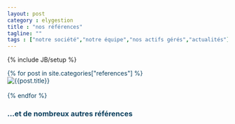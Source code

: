```yaml
---
layout: post
category : elygestion
title : "nos références"
tagline: ""
tags : ["notre société","notre équipe","nos actifs gérés","actualités"]
---
```

{% include JB/setup %}
<div class="row"  style="color:#0d405e;">
{% for post in site.categories["references"] %}
       <div class="col-md-6 col-lg-4">
        <img src="{{ ASSET_PATH }}/references/{{post.image}}" class="img-responsive" alt="{{post.title}}">
    <br><br>
    </div>
{% endfor %}
<h3 style="text-align=center"> ...et de nombreux autres références </h3>
</div>
